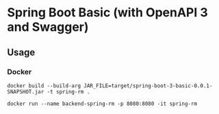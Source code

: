 # Spring Boot Basic (with OpenAPI 3 and Swagger)


## Usage 

### Docker

```
docker build --build-arg JAR_FILE=target/spring-boot-3-basic-0.0.1-SNAPSHOT.jar -t spring-rm .
```

```
docker run --name backend-spring-rm -p 8080:8080 -it spring-rm
```

